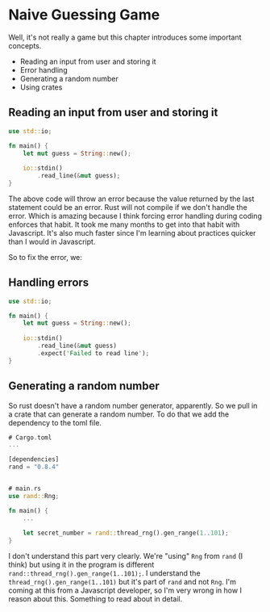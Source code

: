 # Naive Guessing Game

Well, it's not really a game but this chapter introduces some important concepts.

 - Reading an input from user and storing it
 - Error handling
 - Generating a random number
 - Using crates

## Reading an input from user and storing it

```rust
use std::io;

fn main() {
    let mut guess = String::new();
    
    io::stdin()
        .read_line(&mut guess);
}
```

The above code will throw an error because the value returned by the last statement could be an error.
Rust will not compile if we don't handle the error. Which is amazing because I think forcing error handling during coding enforces that habit. It took me many months to get into that habit with Javascript. It's also much faster since I'm learning about practices quicker than I would in Javascript.

So to fix the error, we:

## Handling errors

```rust
use std::io;

fn main() {
    let mut guess = String::new();
    
    io::stdin()
        .read_line(&mut guess)
        .expect('Failed to read line');
}
```

## Generating a random number

So rust doesn't have a random number generator, apparently. So we pull in a crate that can generate a random number. To do that we
add the dependency to the toml file.

```rust
# Cargo.toml
...

[dependencies]
rand = "0.8.4"


# main.rs
use rand::Rng;

fn main() {
    ...
    
    let secret_number = rand::thread_rng().gen_range(1..101);
}
```

I don't understand this part very clearly. We're "using" `Rng` from `rand` (I think) but using it in the program is different `rand::thread_rng().gen_range(1..101);`.
I understand the `thread_rng().gen_range(1..101)` but it's part of `rand` and not `Rng`. I'm coming at this from a Javascript developer, so I'm very wrong in how I reason about this. Something to read about in detail.
